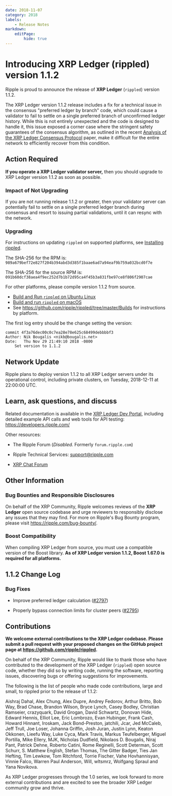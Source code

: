 ```yaml
---
date: 2018-11-07
category: 2018
labels:
    - Release Notes
markdown:
    editPage:
        hide: true
---
```

# Introducing XRP Ledger (rippled) version 1.1.2

Ripple is proud to announce the release of **XRP Ledger** (`rippled`) version 1.1.2.

The XRP Ledger version 1.1.2 release includes a fix for a technical issue in the consensus "preferred ledger by branch" code, which could cause a validator to fail to settle on a single preferred branch of unconfirmed ledger history.  While this is not entirely unexpected and the code is designed to handle it, this issue exposed a corner case where the stringent safety guarantees of the consensus algorithm, as outlined in the recent [Analysis of the XRP Ledger Consensus Protocol](https://arxiv.org/abs/1802.07242) paper, make it difficult for the entire network to efficiently recover from this condition.

<!-- BREAK -->

## Action Required

**If you operate a XRP Ledger validator server,** then you should upgrade to XRP Ledger version 1.1.2 as soon as possible.

### Impact of Not Upgrading

If you are not running release 1.1.2 or greater, then your validator server can potentially fail to settle on a single preferred ledger branch during consensus and resort to issuing partial validations, until it can resync with the network.

### Upgrading

For instructions on updating `rippled` on supported platforms, see [Installing rippled](https://developers.ripple.com/install-rippled.html).

The SHA-256 for the RPM is: `989a679bef72e827f204b394abd3d385f1baae6ad7a94eaf9b759a032bcd0f7e`

The SHA-256 for the source RPM is: `091b60dcf38aea4f9ec252d7b1b72d95ca4f45b3a831fbe97ce8f806f2907cae`

For other platforms, please compile version 1.1.2 from source.

- [Build and Run `rippled` on Ubuntu Linux](https://developers.ripple.com/build-run-rippled-ubuntu.html)
- [Build and run `rippled` on macOS](https://developers.ripple.com/build-run-rippled-macos.html)
- See <https://github.com/ripple/rippled/tree/master/Builds> for instructions by platform.

The first log entry should be the change setting the version:

```text
commit 4f3a76dec00c0c7ea28e78e625c68499debbbbf3
Author: Nik Bougalis <nikb@bougalis.net>
Date:   Thu Nov 29 21:49:10 2018 -0800
	Set version to 1.1.2
```

## Network Update

Ripple plans to deploy version 1.1.2 to all XRP Ledger servers under its operational control, including private clusters, on Tuesday, 2018-12-11 at 22:00:00 UTC.

## Learn, ask questions, and discuss

Related documentation is available in the [XRP Ledger Dev Portal](https://developers.ripple.com/), including detailed example API calls and web tools for API testing: <https://developers.ripple.com/>

Other resources:

* The Ripple Forum (_Disabled._ Formerly `forum.ripple.com`)

* Ripple Technical Services: <support@ripple.com>

* [XRP Chat Forum](http://www.xrpchat.com/)

## Other Information

### Bug Bounties and Responsible Disclosures

On behalf of the XRP Community, Ripple welcomes reviews of the **XRP Ledger** open source codebase and urge reviewers to responsibly disclose any issues that they may find. For more on Ripple's Bug Bounty program, please visit <https://ripple.com/bug-bounty/>.

### Boost Compatibility

When compiling XRP Ledger from source, you must use a compatible version of the Boost library. **As of XRP Ledger version 1.1.2, Boost 1.67.0 is required for all platforms.**

## 1.1.2 Change Log

### Bug Fixes

* Improve preferred ledger calculation ([#2797](https://github.com/ripple/rippled/pull/2797/commits/bd2a38f5844ce824c02cce1ed97e9cf0cd04c019))

* Properly bypass connection limits for cluster peers ([#2795](https://github.com/ripple/rippled/pull/2797/commits/61f443e3bbf3bf1f6e13f3ef25bb5fc60fe85078))

## Contributions

**We welcome external contributions to the XRP Ledger codebase. Please submit a pull request with your proposed changes on the GitHub project page at <https://github.com/ripple/rippled>.**

On behalf of the XRP Community, Ripple would like to thank those who have contributed to the development of the XRP Ledger (`rippled`) open source code, whether they did so by writing code, running the software, reporting issues, discovering bugs or offering suggestions for improvements.

The following is the list of people who made code contributions, large and small, to rippled prior to the release of 1.1.2:

Aishraj Dahal, Alex Chung, Alex Dupre, Andrey Fedorov, Arthur Britto, Bob Way, Brad Chase, Brandon Wilson, Bryce Lynch, Casey Bodley, Christian Ramseier, crazyquark, David Grogan, David Schwartz, Donovan Hide, Edward Hennis, Elliot Lee, Eric Lombrozo, Evan Hubinger, Frank Cash, Howard Hinnant, Iroskam, Jack Bond-Preston, jatchili, Jcar, Jed McCaleb, Jeff Trull, Joe Loser, Johanna Griffin, Josh Juran, Justin Lynn, Keaton Okkonen, Lieefu Way, Luke Cyca, Mark Travis, Markus Teufelberger, Miguel Portilla, Mike Ellery, MJK, Nicholas Dudfield, Nikolaos D. Bougalis, Niraj Pant, Patrick Dehne, Roberto Catini, Rome Reginelli, Scott Determan, Scott Schurr, S. Matthew English, Stefan Thomas, The Gitter Badger, Ties Jan Hefting, Tim Lewkow, Tom Ritchford, Torrie Fischer, Vahe Hovhannisyan, Vinnie Falco, Warren Paul Anderson, Will, wltsmrz, Wolfgang Spraul and Yana Novikova.

As XRP Ledger progresses through the 1.0 series, we look forward to more external contributions and are excited to see the broader XRP Ledger community grow and thrive.
